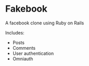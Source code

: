# Fakebook

A facebook clone using Ruby on Rails

Includes:
* Posts
* Comments
* User authentication
* Omniauth

